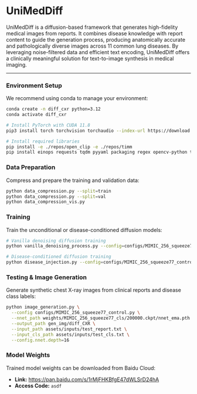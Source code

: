 # UniMedDiff
UniMedDiff is a diffusion-based framework that generates high-fidelity medical images from reports. It combines disease knowledge with report content to guide the generation process, producing anatomically accurate and pathologically diverse images across 11 common lung diseases. By leveraging noise-filtered data and efficient text encoding, UniMedDiff offers a clinically meaningful solution for text-to-image synthesis in medical imaging.

---

### Environment Setup
We recommend using conda to manage your environment:

```bash
conda create -n diff_cxr python=3.12
conda activate diff_cxr

# Install PyTorch with CUDA 11.8
pip3 install torch torchvision torchaudio --index-url https://download.pytorch.org/whl/cu118

# Install required libraries
pip install -e ./repos/open_clip -e ./repos/timm
pip install einops requests tqdm pyyaml packaging regex opencv-python tensorboard ml-collections accelerate wandb spicy ftfy
```

### Data Preparation

Compress and prepare the training and validation data:

```bash
python data_compression.py --split=train
python data_compression.py --split=val
python data_compression_vis.py
```

### Training
Train the unconditional or disease-conditioned diffusion models:

```bash
# Vanilla denoising diffusion training
python vanilla_denoising_process.py --config=configs/MIMIC_256_squeeze77.py

# Disease-conditioned diffusion training
python disease_injection.py --config=configs/MIMIC_256_squeeze77_control.py
```

### Testing & Image Generation
Generate synthetic chest X-ray images from clinical reports and disease class labels:

```bash
python image_generation.py \
  --config configs/MIMIC_256_squeeze77_control.py \
  --nnet_path weights/MIMIC_256_squeeze77_cls/200000.ckpt/nnet_ema.pth \
  --output_path gen_img/diff_CXR \
  --input_path assets/inputs/test_report.txt \
  --input_cls_path assets/inputs/test_cls.txt \
  --config.nnet.depth=16
```
### Model Weights

Trained model weights can be downloaded from Baidu Cloud:

- **Link:** https://pan.baidu.com/s/1rMjFHKBfgE47dWLSrD24hA  
- **Access Code:** `asdf`


